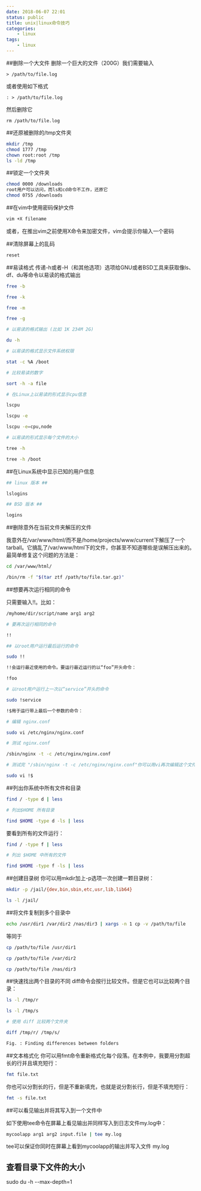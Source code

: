 ```yaml
---
date: 2018-06-07 22:01
status: public
title: unix|linux命令技巧
categories:
    - linux
tags:
    - linux
---
```


##删除一个大文件
删除一个巨大的文件（200G）我们需要输入
```shell
> /path/to/file.log
```
或者使用如下格式
```shell
: > /path/to/file.log
```
然后删除它
```shell
rm /path/to/file.log
```

##还原被删除的/tmp文件夹
```bash
mkdir /tmp
chmod 1777 /tmp
chown root:root /tmp
ls -ld /tmp
```

##锁定一个文件夹
```bash
chmod 0000 /downloads
root用户可以访问，而ls和cd命令不工作，还原它
chmod 0755 /downloads
```

##在vim中使用密码保护文件
```bash
vim +X filename
```
或者，在推出vim之前使用X命令来加密文件，vim会提示你输入一个密码

##清除屏幕上的乱码
```bash
reset
```

##易读格式
传递-h或者-H（和其他选项）选项给GNU或者BSD工具来获取像ls、df、du等命令以易读的格式输出
```bash
free -b

free -k

free -m

free -g

# 以易读的格式输出 (比如 1K 234M 2G)

du -h

# 以易读的格式显示文件系统权限

stat -c %A /boot

# 比较易读的数字

sort -h -a file

# 在Linux上以易读的形式显示cpu信息

lscpu

lscpu -e

lscpu -e=cpu,node

# 以易读的形式显示每个文件的大小

tree -h

tree -h /boot
```

##在Linux系统中显示已知的用户信息

```bash
## linux 版本 ##

lslogins

## BSD 版本 ##

logins

```

##删除意外在当前文件夹解压的文件

我意外在/var/www/html/而不是/home/projects/www/current下解压了一个tarball。它搞乱了/var/www/html下的文件，你甚至不知道哪些是误解压出来的。最简单修复这个问题的方法是：

```bash
cd /var/www/html/

/bin/rm -f "$(tar ztf /path/to/file.tar.gz)"
```

##想要再次运行相同的命令

只需要输入!!。比如：
```bash
/myhome/dir/script/name arg1 arg2

# 要再次运行相同的命令

!!

## 以root用户运行最后运行的命令

sudo !!

!!会运行最近使用的命令。要运行最近运行的以“foo”开头命令：

!foo

# 以root用户运行上一次以“service”开头的命令

sudo !service

!$用于运行带上最后一个参数的命令：

# 编辑 nginx.conf

sudo vi /etc/nginx/nginx.conf

# 测试 nginx.conf

/sbin/nginx -t -c /etc/nginx/nginx.conf

# 测试完 "/sbin/nginx -t -c /etc/nginx/nginx.conf"你可以用vi再次编辑这个文件了

sudo vi !$
```

##列出你系统中所有文件和目录
```bash
find / -type d | less

# 列出$HOME 所有目录

find $HOME -type d -ls | less
```
要看到所有的文件运行：
```bash
find / -type f | less

# 列出 $HOME 中所有的文件

find $HOME -type f -ls | less
```

##创建目录树
你可以用mkdir加上-p选项一次创建一颗目录树：
```bash
mkdir -p /jail/{dev,bin,sbin,etc,usr,lib,lib64}

ls -l /jail/
```

##将文件复制到多个目录中
```bash
echo /usr/dir1 /var/dir2 /nas/dir3 | xargs -n 1 cp -v /path/to/file
```
等同于
```bash
cp /path/to/file /usr/dir1

cp /path/to/file /var/dir2

cp /path/to/file /nas/dir3
```

##快速找出两个目录的不同
diff命令会按行比较文件。但是它也可以比较两个目录：
```bash
ls -l /tmp/r

ls -l /tmp/s

# 使用 diff 比较两个文件夹

diff /tmp/r/ /tmp/s/

Fig. : Finding differences between folders
```

##文本格式化
你可以用fmt命令重新格式化每个段落。在本例中，我要用分割超长的行并且填充短行：

```bash
fmt file.txt
```
你也可以分割长的行，但是不重新填充，也就是说分割长行，但是不填充短行：

```bash
fmt -s file.txt
```

##可以看见输出并将其写入到一个文件中

如下使用tee命令在屏幕上看见输出并同样写入到日志文件my.log中：
```bash
mycoolapp arg1 arg2 input.file | tee my.log
```
tee可以保证你同时在屏幕上看到mycoolapp的输出并写入文件  my.log

## 查看目录下文件的大小
sudo du -h --max-depth=1